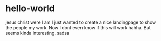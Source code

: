 # hello-world
jesus christ were I am
I just wanted to create a nice landingpage to show the people my work. Now I dont even know if this will work hahha. But seems kinda interesting. 
sadsa
